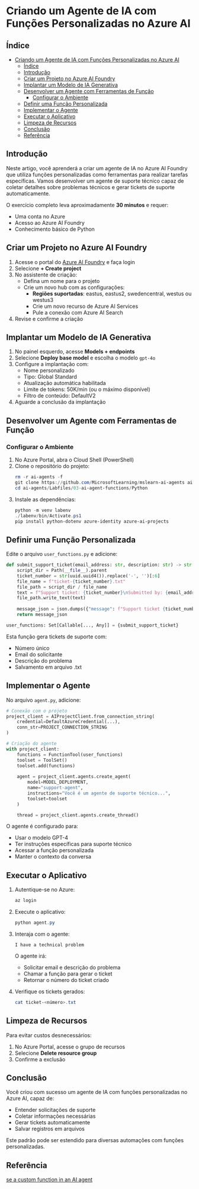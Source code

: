 # Criando um Agente de IA com Funções Personalizadas no Azure AI

## Índice
- [Criando um Agente de IA com Funções Personalizadas no Azure AI](#criando-um-agente-de-ia-com-funções-personalizadas-no-azure-ai)
  - [Índice](#índice)
  - [Introdução](#introdução)
  - [Criar um Projeto no Azure AI Foundry](#criar-um-projeto-no-azure-ai-foundry)
  - [Implantar um Modelo de IA Generativa](#implantar-um-modelo-de-ia-generativa)
  - [Desenvolver um Agente com Ferramentas de Função](#desenvolver-um-agente-com-ferramentas-de-função)
    - [Configurar o Ambiente](#configurar-o-ambiente)
  - [Definir uma Função Personalizada](#definir-uma-função-personalizada)
  - [Implementar o Agente](#implementar-o-agente)
  - [Executar o Aplicativo](#executar-o-aplicativo)
  - [Limpeza de Recursos](#limpeza-de-recursos)
  - [Conclusão](#conclusão)
  - [Referência](#referência)


## Introdução
Neste artigo, você aprenderá a criar um agente de IA no Azure AI Foundry que utiliza funções personalizadas como ferramentas para realizar tarefas específicas. Vamos desenvolver um agente de suporte técnico capaz de coletar detalhes sobre problemas técnicos e gerar tickets de suporte automaticamente.

O exercício completo leva aproximadamente **30 minutos** e requer:
- Uma conta no Azure
- Acesso ao Azure AI Foundry
- Conhecimento básico de Python


## Criar um Projeto no Azure AI Foundry
1. Acesse o portal do [Azure AI Foundry](https://ai.azure.com) e faça login
2. Selecione **+ Create project**
3. No assistente de criação:
   - Defina um nome para o projeto
   - Crie um novo hub com as configurações:
     - **Regiões suportadas**: eastus, eastus2, swedencentral, westus ou westus3
     - Crie um novo recurso de Azure AI Services
     - Pule a conexão com Azure AI Search
4. Revise e confirme a criação


## Implantar um Modelo de IA Generativa
1. No painel esquerdo, acesse **Models + endpoints**
2. Selecione **Deploy base model** e escolha o modelo `gpt-4o`
3. Configure a implantação com:
   - Nome personalizado
   - Tipo: Global Standard
   - Atualização automática habilitada
   - Limite de tokens: 50K/min (ou o máximo disponível)
   - Filtro de conteúdo: DefaultV2
4. Aguarde a conclusão da implantação


## Desenvolver um Agente com Ferramentas de Função
### Configurar o Ambiente
1. No Azure Portal, abra o Cloud Shell (PowerShell)
2. Clone o repositório do projeto:
   ```powershell
   rm -r ai-agents -f
   git clone https://github.com/MicrosoftLearning/mslearn-ai-agents ai-agents
   cd ai-agents/Labfiles/03-ai-agent-functions/Python
   ```
3. Instale as dependências:
   ```powershell
   python -m venv labenv
   ./labenv/bin/Activate.ps1
   pip install python-dotenv azure-identity azure-ai-projects
   ```


## Definir uma Função Personalizada
Edite o arquivo `user_functions.py` e adicione:

```python
def submit_support_ticket(email_address: str, description: str) -> str:
    script_dir = Path(__file__).parent
    ticket_number = str(uuid.uuid4()).replace('-', '')[:6]
    file_name = f"ticket-{ticket_number}.txt"
    file_path = script_dir / file_name
    text = f"Support ticket: {ticket_number}\nSubmitted by: {email_address}\nDescription:\n{description}"
    file_path.write_text(text)
    
    message_json = json.dumps({"message": f"Support ticket {ticket_number} submitted."})
    return message_json

user_functions: Set[Callable[..., Any]] = {submit_support_ticket}
```

Esta função gera tickets de suporte com:
- Número único
- Email do solicitante
- Descrição do problema
- Salvamento em arquivo .txt


## Implementar o Agente
No arquivo `agent.py`, adicione:

```python
# Conexão com o projeto
project_client = AIProjectClient.from_connection_string(
    credential=DefaultAzureCredential(...),
    conn_str=PROJECT_CONNECTION_STRING
)

# Criação do agente
with project_client:
    functions = FunctionTool(user_functions)
    toolset = ToolSet()
    toolset.add(functions)
            
    agent = project_client.agents.create_agent(
        model=MODEL_DEPLOYMENT,
        name="support-agent",
        instructions="Você é um agente de suporte técnico...",
        toolset=toolset
    )

    thread = project_client.agents.create_thread()
```

O agente é configurado para:
- Usar o modelo GPT-4
- Ter instruções específicas para suporte técnico
- Acessar a função personalizada
- Manter o contexto da conversa


## Executar o Aplicativo
1. Autentique-se no Azure:
   ```powershell
   az login
   ```
2. Execute o aplicativo:
   ```powershell
   python agent.py
   ```
3. Interaja com o agente:
   ```
   I have a technical problem
   ```
   O agente irá:
   - Solicitar email e descrição do problema
   - Chamar a função para gerar o ticket
   - Retornar o número do ticket criado

4. Verifique os tickets gerados:
   ```powershell
   cat ticket-<número>.txt
   ```


## Limpeza de Recursos
Para evitar custos desnecessários:
1. No Azure Portal, acesse o grupo de recursos
2. Selecione **Delete resource group**
3. Confirme a exclusão


## Conclusão
Você criou com sucesso um agente de IA com funções personalizadas no Azure AI, capaz de:
- Entender solicitações de suporte
- Coletar informações necessárias
- Gerar tickets automaticamente
- Salvar registros em arquivos

Este padrão pode ser estendido para diversas automações com funções personalizadas.

## Referência

[se a custom function in an AI agent](https://microsoftlearning.github.io/mslearn-ai-agents/Instructions/03-agent-custom-functions.html)
